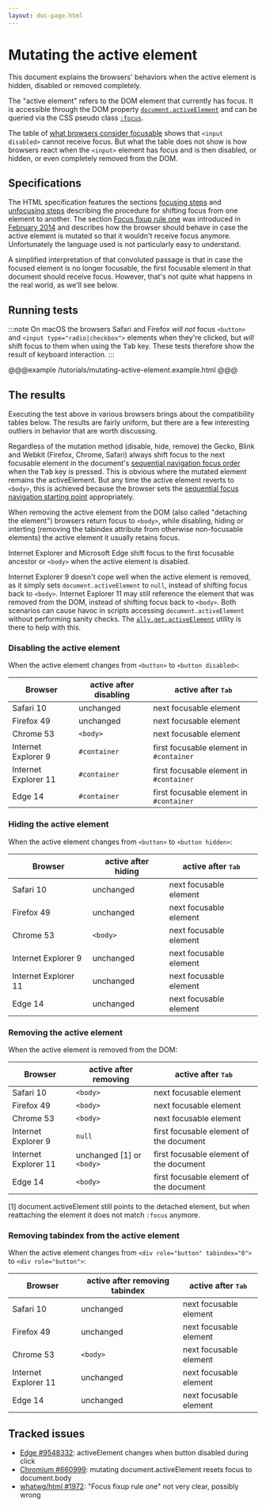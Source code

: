 ```yaml
---
layout: doc-page.html
---
```


# Mutating the active element

This document explains the browsers' behaviors when the active element is hidden, disabled or removed completely.

The "active element" refers to the DOM element that currently has focus. It is accessible through the DOM property [`document.activeElement`](https://developer.mozilla.org/en/docs/Web/API/Document/activeElement) and can be queried via the CSS pseudo class [`:focus`](https://developer.mozilla.org/en/docs/Web/CSS/:focus).

The table of [what browsers consider focusable](../data-tables/focusable.md) shows that `<input disabled>` cannot receive focus. But what the table does not show is how browsers react when the `<input>` element has focus and is then disabled, or hidden, or even completely removed from the DOM.


## Specifications

The HTML specification features the sections [focusing steps](https://html.spec.whatwg.org/multipage/interaction.html#focusing-steps) and [unfocusing steps](https://html.spec.whatwg.org/multipage/interaction.html#unfocusing-steps) describing the procedure for shifting focus from one element to another. The section [Focus fixup rule one](https://html.spec.whatwg.org/multipage/interaction.html#focus-fixup-rule-one) was introduced in [February 2014](https://github.com/whatwg/html/commit/f96b1997) and describes how the browser should behave in case the active element is mutated so that it wouldn't receive focus anymore. Unfortunately the language used is not particularly easy to understand.

A simplified interpretation of that convoluted passage is that in case the focused element is no longer focusable, the first focusable element in that document should receive focus. However, that's not quite what happens in the real world, as we'll see below.


## Running tests

:::note
On macOS the browsers Safari and Firefox *will not* focus `<button>` and `<input type="radio|checkbox">` elements when they're clicked, but *will* shift focus to them when using the <kbd>Tab</kbd> key. These tests therefore show the result of keyboard interaction.
:::

@@@example /tutorials/mutating-active-element.example.html
@@@


## The results

Executing the test above in various browsers brings about the compatibility tables below. The results are fairly uniform, but there are a few interesting outliers in behavior that are worth discussing.

Regardless of the mutation method (disable, hide, remove) the Gecko, Blink and Webkit (Firefox, Chrome, Safari) always shift focus to the next focusable element in the document's [sequential navigation focus order](../concepts.md#sequential-navigation-focus-order) when the <kbd>Tab</kbd> key is pressed. This is obvious where the mutated element remains the activeElement. But any time the active element reverts to `<body>`, this is achieved because the browser sets the [sequential focus navigation starting point](https://html.spec.whatwg.org/multipage/interaction.html#sequential-focus-navigation-starting-point) appropriately.

When removing the active element from the DOM (also called "detaching the element") browsers return focus to `<body>`, while disabling, hiding or interting (removing the tabindex attribute from otherwise non-focusable elements) the active element it usually retains focus.

Internet Explorer and Microsoft Edge shift focus to the first focusable ancestor or `<body>` when the active element is disabled.

Internet Explorer 9 doesn't cope well when the active element is removed, as it simply sets `document.activeElement` to `null`, instead of shifting focus back to `<body>`. Internet Explorer 11 may still reference the element that was removed from the DOM, instead of shifting focus back to `<body>`. Both scenarios can cause havoc in scripts accessing `document.activeElement` without performing sanity checks. The [`ally.get.activeElement`](../api/get/active-element.md) utility is there to help with this.


### Disabling the active element

When the active element changes from `<button>` to `<button disabled>`:

| Browser | active after disabling | active after <kbd>Tab</kbd> |
|---------|-----------------------|-----------------------------|
| Safari 10 | unchanged | next focusable element |
| Firefox 49 | unchanged | next focusable element |
| Chrome 53 | `<body>` | next focusable element |
| Internet Explorer 9 | `#container` | first focusable element in `#container` |
| Internet Explorer 11 | `#container` | first focusable element in `#container` |
| Edge 14 | `#container` | first focusable element in `#container` |


### Hiding the active element

When the active element changes from `<button>` to `<button hidden>`:

| Browser | active after hiding | active after <kbd>Tab</kbd> |
|---------|-----------------------|-----------------------------|
| Safari 10 | unchanged | next focusable element |
| Firefox 49 | unchanged | next focusable element |
| Chrome 53 | `<body>` | next focusable element |
| Internet Explorer 9 | unchanged | next focusable element |
| Internet Explorer 11 | unchanged | next focusable element |
| Edge 14 | unchanged | next focusable element |


### Removing the active element

When the active element is removed from the DOM:

| Browser | active after removing | active after <kbd>Tab</kbd> |
|---------|-----------------------|-----------------------------|
| Safari 10 | `<body>` | next focusable element |
| Firefox 49 | `<body>` | next focusable element |
| Chrome 53 | `<body>` | next focusable element |
| Internet Explorer 9 | `null` | first focusable element of the document |
| Internet Explorer 11 | unchanged [1] or `<body>` | first focusable element of the document |
| Edge 14 | `<body>` | first focusable element of the document |

[1] document.activeElement still points to the detached element, but when reattaching the element it does not match `:focus` anymore.


### Removing tabindex from the active element

When the active element changes from `<div role="button" tabindex="0">` to `<div role="button">`:

| Browser | active after removing tabindex | active after <kbd>Tab</kbd> |
|---------|-----------------------|-----------------------------|
| Safari 10 | unchanged | next focusable element |
| Firefox 49 | unchanged | next focusable element |
| Chrome 53 | `<body>` | next focusable element |
| Internet Explorer 11 | unchanged | next focusable element |
| Edge 14 | unchanged | next focusable element |


## Tracked issues

* [Edge #9548332](https://developer.microsoft.com/en-us/microsoft-edge/platform/issues/9548332/): activeElement changes when button disabled during click
* [Chromium #660999](https://bugs.chromium.org/p/chromium/issues/detail?id=660999): mutating document.activeElement resets focus to document.body
* [whatwg/html #1972](https://github.com/whatwg/html/issues/1972): "Focus fixup rule one" not very clear, possibly wrong
